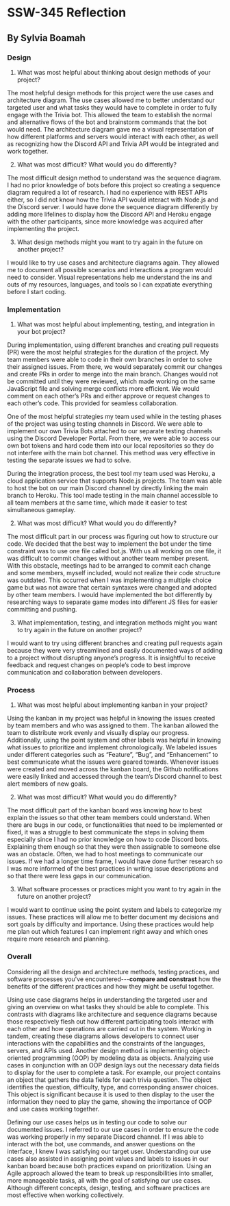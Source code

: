 # SSW-345 Reflection
## By Sylvia Boamah

### Design
 
1. What was most helpful about thinking about design methods of your project?

The most helpful design methods for this project were the use cases and architecture diagram. The use cases allowed me to better understand our targeted user and what tasks they would have to complete in order to fully engage with the Trivia bot. This allowed the team to establish the normal and alternative flows of the bot and brainstorm commands that the bot would need. The architecture diagram gave me a visual representation of how different platforms and servers would interact with each other, as well as recognizing how the Discord API and Trivia API would be integrated and work together. 
 
2. What was most difficult? What would you do differently?

The most difficult design method to understand was the sequence diagram. I had no prior knowledge of bots before this project so creating a sequence diagram required a lot of research. I had no experience with REST APIs either, so I did not know how the Trivia API would interact with Node.js and the Discord server. I would have done the sequence diagram differently by adding more lifelines to display how the Discord API and Heroku engage with the other participants, since more knowledge was acquired after implementing the project. 
 
3. What design methods might you want to try again in the future on another project?

I would like to try use cases and architecture diagrams again. They allowed me to document all possible scenarios and interactions a program would need to consider. Visual representations help me understand the ins and outs of my resources, languages, and tools so I can expatiate everything before I start coding. 
 
### Implementation
 
1. What was most helpful about implementing, testing, and integration in your bot project?

During implementation, using different branches and creating pull requests (PR) were the most helpful strategies for the duration of the project. My team members were able to code in their own branches in order to solve their assigned issues. From there, we would separately commit our changes and create PRs in order to merge into the main branch. Changes would not be committed until they were reviewed, which made working on the same JavaScript file and solving merge conflicts more efficient. We would comment on each other’s PRs and either approve or request changes to each other’s code. This provided for seamless collaboration. 

One of the most helpful strategies my team used while in the testing phases of the project was using testing channels in Discord. We were able to implement our own Trivia Bots attached to our separate testing channels using the Discord Developer Portal. From there, we were able to access our own bot tokens and hard code them into our local repositories so they do not interfere with the main bot channel. This method was very effective in testing the separate issues we had to solve.

During the integration process, the best tool my team used was Heroku, a cloud application service that supports Node.js projects. The team was able to host the bot on our main Discord channel by directly linking the main branch to Heroku. This tool made testing in the main channel accessible to all team members at the same time, which made it easier to test simultaneous gameplay. 
 
2. What was most difficult? What would you do differently?

The most difficult part in our process was figuring out how to structure our code. We decided that the best way to implement the bot under the time constraint was to use one file called bot.js. With us all working on one file, it was difficult to commit changes without another team member present. With this obstacle, meetings had to be arranged to commit each change and some members, myself included, would not realize their code structure was outdated. This occurred when I was implementing a multiple choice game but was not aware that certain syntaxes were changed and adopted by other team members. I would have implemented the bot differently by researching ways to separate game modes into different JS files for easier committing and pushing. 
 
3. What implementation, testing, and integration methods might you want to try again in the future on another project?

I would want to try using different branches and creating pull requests again because they were very streamlined and easily documented ways of adding to a project without disrupting anyone’s progress. It is insightful to receive feedback and request changes on people’s code to best improve communication and collaboration between developers. 
 
 
### Process
 
1. What was most helpful about implementing kanban in your project?

Using the kanban in my project was helpful in knowing the issues created by team members and who was assigned to them. The kanban allowed the team to distribute work evenly and visually display our progress. Additionally, using the point system and other labels was helpful in knowing what issues to prioritize and implement chronologically. We labeled issues under different categories such as “Feature”, “Bug”, and “Enhancement” to best communicate what the issues were geared towards. Whenever issues were created and moved across the kanban board, the Github notifications were easily linked and accessed through the team’s Discord channel to best alert members of new goals.
 
2. What was most difficult? What would you do differently?

The most difficult part of the kanban board was knowing how to best explain the issues so that other team members could understand. When there are bugs in our code, or functionalities that need to be implemented or fixed, it was a struggle to best communicate the steps in solving them especially since I had no prior knowledge on how to code Discord bots. Explaining them enough so that they were then assignable to someone else was an obstacle. Often, we had to host meetings to communicate our issues. If we had a longer time frame, I would have done further research so I was more informed of the best practices in writing issue descriptions and so that there were less gaps in our communication.
 
3. What software processes or practices might you want to try again in the future on another project?

I would want to continue using the point system and labels to categorize my issues. These practices will allow me to better document my decisions and sort goals by difficulty and importance. Using these practices would help me plan out which features I can implement right away and which ones require more research and planning.
 
### Overall
 
Considering all the design and architecture methods, testing practices, and software processes you've encountered---**compare and constrast** how the benefits of the different practices and how they might be useful together.

Using use case diagrams helps in understanding the targeted user and giving an overview on what tasks they should be able to complete. This contrasts with diagrams like architecture and sequence diagrams because those respectively flesh out how different participating tools interact with each other and how operations are carried out in the system. Working in tandem, creating these diagrams allows developers to connect user interactions with the capabilities and the constraints of the languages, servers, and APIs used. Another design method is implementing object-oriented programming (OOP) by modeling data as objects. Analyzing use cases in conjunction with an OOP design lays out the necessary data fields to display for the user to complete a task. For example, our project contains an object that gathers the data fields for each trivia question. The object identifies the question, difficulty, type, and corresponding answer choices. This object is significant because it is used to then display to the user the information they need to play the game, showing the importance of OOP and use cases working together. 

Defining our use cases helps us in testing our code to solve our documented issues. I referred to our use cases in order to ensure the code was working properly in my separate Discord channel. If I was able to interact with the bot, use commands, and answer questions on the interface, I knew I was satisfying our target user. Understanding our use cases also assisted in assigning point values and labels to issues in our kanban board because both practices expand on prioritization. Using an Agile approach allowed the team to break up responsibilities into smaller, more manageable tasks, all with the goal of satisfying our use cases. Although different concepts, design, testing, and software practices are most effective when working collectively. 
